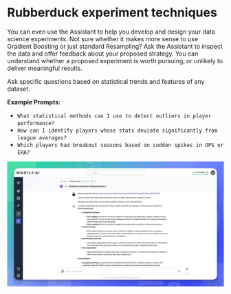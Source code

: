 # Rubberduck experiment techniques

You can even use the Assistant to help you develop and design your data science experiments. Not sure whether it makes more sense to use Gradient Boosting or just standard Resampling? Ask the Assistant to inspect the data and offer feedback about your proposed strategy. You can understand whether a proposed experiment is worth pursuing, or unlikely to deliver meaningful results.

Ask specific questions based on statistical trends and features of any dataset.

**Example Prompts:**

- `What statistical methods can I use to detect outliers in player performance?`
- `How can I identify players whose stats deviate significantly from league averages?`
- `Which players had breakout seasons based on sudden spikes in OPS or ERA?`

![005-statistical-problem-solving](../images/005-statistical-inquiry.jpg)